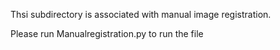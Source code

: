 Thsi subdirectory is associated with manual image registration.

Please run Manualregistration.py to run the file
